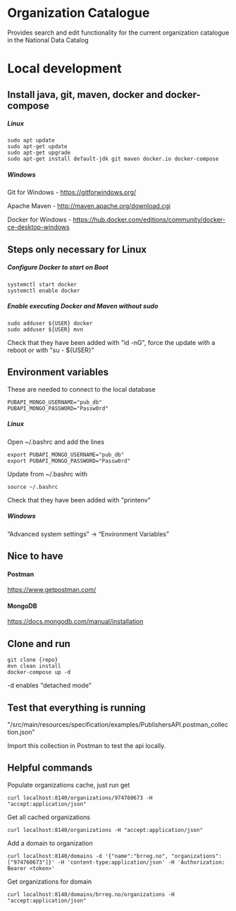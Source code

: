 # Organization Catalogue

Provides search and edit functionality for the current organization catalogue in the National Data Catalog

# Local development

## Install java, git, maven, docker and docker-compose

##### Linux
```
sudo apt update
sudo apt-get update
sudo apt-get upgrade
sudo apt-get install default-jdk git maven docker.io docker-compose
```

##### Windows
Git for Windows - https://gitforwindows.org/

Apache Maven - http://maven.apache.org/download.cgi

Docker for Windows - https://hub.docker.com/editions/community/docker-ce-desktop-windows

## Steps only necessary for Linux

##### Configure Docker to start on Boot
```
systemctl start docker
systemctl enable docker
```

##### Enable executing Docker and Maven without sudo
```
sudo adduser ${USER} docker
sudo adduser ${USER} mvn
```

Check that they have been added with "id -nG", force the update with a reboot or with "su - ${USER}"

## Environment variables
These are needed to connect to the local database
```
PUBAPI_MONGO_USERNAME="pub_db"
PUBAPI_MONGO_PASSWORD="Passw0rd"
```

##### Linux
Open ~/.bashrc and add the lines
```
export PUBAPI_MONGO_USERNAME="pub_db"
export PUBAPI_MONGO_PASSWORD="Passw0rd"
```
Update from ~/.bashrc with
```
source ~/.bashrc
```

Check that they have been added with "printenv"

##### Windows
“Advanced system settings” → “Environment Variables”

## Nice to have
#### Postman
https://www.getpostman.com/

#### MongoDB
https://docs.mongodb.com/manual/installation

## Clone and run
```
git clone {repo}
mvn clean install
docker-compose up -d
```
-d enables "detached mode"

## Test that everything is running
"/src/main/resources/specification/examples/PublishersAPI.postman_collection.json"

Import this collection in Postman to test the api locally.


## Helpful commands

Populate organizations cache, just run get

```
curl localhost:8140/organizations/974760673 -H "accept:application/json"
```

Get all cached organizations
```
curl localhost:8140/organizations -H "accept:application/json"
```

Add a domain to organization

```
curl localhost:8140/domains -d '{"name":"brreg.no", "organizations":["974760673"]}' -H 'content-type:application/json' -H 'Authorization: Bearer <token>' 
```

Get organizations for domain

```
curl localhost:8140/domains/brreg.no/organizations -H "accept:application/json"
```